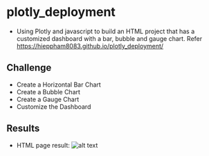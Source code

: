 # plotly_deployment
- Using Plotly and javascript to build an HTML project that has a customized dashboard with a bar, bubble and gauge chart. Refer https://hieppham8083.github.io/plotly_deployment/

## Challenge
- Create a Horizontal Bar Chart
- Create a Bubble Chart
- Create a Gauge Chart
- Customize the Dashboard

## Results
- HTML page result:
![alt text](../main/ScreenShot_BellybuttonBiodiversity.png "Index.html")
